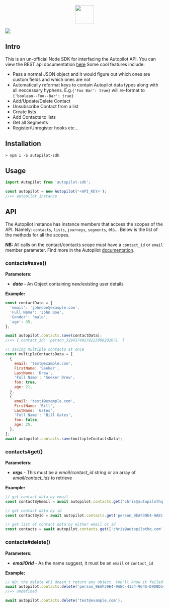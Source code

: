 <p align="center"><a href="https://autopilothq.com/images/svg/logo-dark.svg" target="_blank"><img src="https://autopilothq.com/images/svg/logo-dark.svg" height="60" /></a></p>

<p>
  <img src="https://img.shields.io/badge/build-passing-brightgreen.svg" />
</p>

## Intro

This is an un-official Node SDK for interfacing the Autopilot API. You can view the REST api documentation [here](http://docs.autopilot.apiary.io) 
Some cool features include:

- Pass a normal JSON object and it would figure out which ones are custom fields and which ones are not
- Automatically reformat keys to contain Autopilot data types along with all neccessary hyphens. E.g.`{'Foo Bar': true}` will re-format to `{'boolean--Foo--Bar': true}` 
- Add/Update/Delete Contact
- Unsubscribe Contact from a list
- Create lists
- Add Contacts to lists
- Get all Segments
- Register/Unregister hooks etc...


## Installation
```
> npm i -S autopilot-sdk
```

## Usage

```javascript
import Autopilot from 'autopilot-sdk';

const autopilot = new Autopilot('<API_KEY>');
//=> autopilot instance
```

## API

The Autopilot instance has instance members that access the scopes of the API. Namely: `contacts`, `lists`, `journeys`, `segments`, etc... Below is the list of the methods for all the scopes.

**NB:** All calls on the contact/contacts scope must have a `contact_id` or `email` member parameter. Find more in the Autopilot [documentation]('http://docs.autopilot.apiary.io/#reference/api-methods/addupdate-contact/add-or-update-contact').

### contacts#save()

**Parameters:**
  - _**data**_ - An Object containing new/existing user details
 
**Example:**
```javascript
const contactData = {
  'email': 'johndoe@example.com',
  'Full Name': 'John Doe',
  'Gender': 'male',
  'age': 35,
};

await autopilot.contacts.save(contactData);
//=> { contact_id: 'person_32941749279223008202071' }

// saving multiple contacts at once
const multipleContactsData = [
  {
    email: 'test@example.com',
    FirstName: 'Seeker',
    LastName: 'Drew',
    'Full Name': 'Seeker Drew',
    foo: true,
    age: 21,
  },
  {
    email: 'test1@example.com',
    FirstName: 'Bill',
    LastName: 'Gates',
    'Full Name': 'Bill Gates',
    foo: false,
    age: 25,
  },
];
await autopilot.contacts.save(multipleContactsData);
```

### contacts#get()

**Parameters:**
  - _**args**_ - This must be a _email/contact_id_ string or an array of _email/contact_ids_ to retrieve

**Example:**
```javascript
// get contact data by email
const contactByEmail = await autopilot.contacts.get('chris@autopilothq.com');

// get contact data by id
const contactById = await autopilot.contacts.get('person_9EAF39E4-9AEC-4134-964A-D9D8D54162E7');

// get list of contact data by either email or id
const contacts = await autopilot.contacts.get(['chris@autopilothq.com', 'person_9EAF39E4-9AEC-4134-964A-D9D8D54162E7']);
```

### contacts#delete()

**Parameters:**
  - _**emailOrId**_ - As the name suggest, it must be an `email` or `contact_id`
  
**Example:**
```javascript
// NB: the delete API doesn't return any object. You'll know it failed when the promise fails.
await autopilot.contacts.delete('person_9EAF39E4-9AEC-4134-964A-D9D8D54162E7');
//=> undefined

await autopilot.contacts.delete('test@example.com');
```

